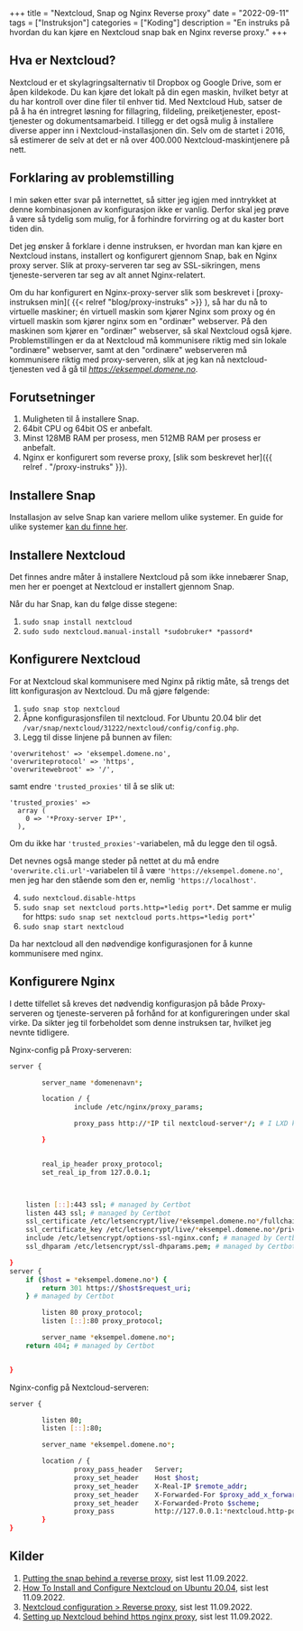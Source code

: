 +++
title = "Nextcloud, Snap og Nginx Reverse proxy"
date = "2022-09-11"
tags = ["Instruksjon"]
categories = ["Koding"]
description = "En instruks på hvordan du kan kjøre en Nextcloud snap bak en Nginx reverse proxy."
+++

## Hva er Nextcloud? 

Nextcloud er et skylagringsalternativ til Dropbox og Google Drive, som er åpen kildekode. Du kan kjøre det lokalt på din egen maskin, 
hvilket betyr at du har kontroll over dine filer til enhver tid. Med Nextcloud Hub, satser de på å ha én intregret løsning for fillagring,
fildeling, preiketjenester, epost-tjenester og dokumentsamarbeid. I tillegg er det også mulig å installere diverse apper inn i 
Nextcloud-installasjonen din. Selv om de startet i 2016, så estimerer de selv at det er nå over 400.000 Nextcloud-maskintjenere på nett. 

## Forklaring av problemstilling

I min søken etter svar på internettet, så sitter jeg igjen med inntrykket at denne kombinasjonen av konfigurasjon ikke er vanlig.
Derfor skal jeg prøve å være så tydelig som mulig, for å forhindre forvirring og at du kaster bort tiden din.

Det jeg ønsker å forklare i denne instruksen, er hvordan man kan kjøre en Nextcloud instans, installert og konfigurert gjennom Snap,
bak en Nginx proxy server. Slik at proxy-serveren tar seg av SSL-sikringen, mens tjeneste-serveren tar seg av alt annet Nginx-relatert.

Om du har konfigurert en Nginx-proxy-server slik som beskrevet i [proxy-instruksen min]( {{< relref "blog/proxy-instruks" >}} ), så har du nå to virtuelle maskiner; 
én virtuell maskin som kjører Nginx som proxy og én virtuell maskin som kjører nginx som en "ordinær" webserver. På den maskinen som kjører en 
"ordinær" webserver, så skal Nextcloud også kjøre. Problemstillingen er da at Nextcloud må kommunisere riktig med sin lokale "ordinære" webserver,
samt at den "ordinære" webserveren må kommunisere riktig med proxy-serveren, slik at jeg kan nå nextcloud-tjenesten ved å gå til 
*https://eksempel.domene.no*. 

## Forutsetninger

1. Muligheten til å installere Snap.
2. 64bit CPU og 64bit OS er anbefalt.
3. Minst 128MB RAM per prosess, men 512MB RAM per prosess er anbefalt.
4. Nginx er konfigurert som reverse proxy, [slik som beskrevet her]({{ relref . "/proxy-instruks" }}).

## Installere Snap

Installasjon av selve Snap kan variere mellom ulike systemer. En guide for ulike systemer [kan du finne her](https://snapcraft.io/docs/installing-snapd).

## Installere Nextcloud

Det finnes andre måter å installere Nextcloud på som ikke innebærer Snap, men her er poenget at Nextcloud er installert gjennom Snap.

Når du har Snap, kan du følge disse stegene:

1. `sudo snap install nextcloud`
2. `sudo sudo nextcloud.manual-install *sudobruker* *passord*`

## Konfigurere Nextcloud

For at Nextcloud skal kommunisere med Nginx på riktig måte, så trengs det litt konfigurasjon av Nextcloud. Du må gjøre følgende:

1. `sudo snap stop nextcloud`
2. Åpne konfigurasjonsfilen til nextcloud. For Ubuntu 20.04 blir det `/var/snap/nextcloud/31222/nextcloud/config/config.php`.
3. Legg til disse linjene på bunnen av filen:

```
'overwritehost' => 'eksempel.domene.no',
'overwriteprotocol' => 'https',
'overwritewebroot' => '/',
```

samt endre `'trusted_proxies'` til å se slik ut:

```
'trusted_proxies' =>
  array (
    0 => '*Proxy-server IP*',
  ),
```

Om du ikke har `'trusted_proxies'`-variabelen, må du legge den til også.

Det nevnes også mange steder på nettet at du må endre `'overwrite.cli.url'`-variabelen til å være `'https://eksempel.domene.no'`,
men jeg har den stående som den er, nemlig `'https://localhost'`.

4. `sudo nextcloud.disable-https`
5. `sudo snap set nextcloud ports.http=*ledig port*`. Det samme er mulig for https: `sudo snap set nextcloud ports.https=*ledig port*`'
6. `sudo snap start nextcloud`

Da har nextcloud all den nødvendige konfigurasjonen for å kunne kommunisere med nginx.

## Konfigurere Nginx

I dette tilfellet så kreves det nødvendig konfigurasjon på både Proxy-serveren og tjeneste-serveren på forhånd for at konfigureringen under skal virke.
Da sikter jeg til forbeholdet som denne instruksen tar, hvilket jeg nevnte tidligere.

Nginx-config på Proxy-serveren:

```bash
server {

        server_name *domenenavn*;

        location / {
                include /etc/nginx/proxy_params;

                proxy_pass http://*IP til nextcloud-server*/; # I LXD kan du også bare skrive *container-navn*.lxd

        }


        real_ip_header proxy_protocol;
        set_real_ip_from 127.0.0.1;



    listen [::]:443 ssl; # managed by Certbot
    listen 443 ssl; # managed by Certbot
    ssl_certificate /etc/letsencrypt/live/*eksempel.domene.no*/fullchain.pem; # managed by Certbot
    ssl_certificate_key /etc/letsencrypt/live/*eksempel.domene.no*/privkey.pem; # managed by Certbot
    include /etc/letsencrypt/options-ssl-nginx.conf; # managed by Certbot
    ssl_dhparam /etc/letsencrypt/ssl-dhparams.pem; # managed by Certbot

}
server {
    if ($host = *eksempel.domene.no*) {
        return 301 https://$host$request_uri;
    } # managed by Certbot

        listen 80 proxy_protocol;
        listen [::]:80 proxy_protocol;

        server_name *eksempel.domene.no*;
    return 404; # managed by Certbot


}
```

Nginx-config på Nextcloud-serveren:

```bash
server {

        listen 80;
        listen [::]:80;

        server_name *eksempel.domene.no*;

        location / {
                proxy_pass_header   Server;
                proxy_set_header    Host $host;
                proxy_set_header    X-Real-IP $remote_addr;
                proxy_set_header    X-Forwarded-For $proxy_add_x_forwarded_for;
                proxy_set_header    X-Forwarded-Proto $scheme;
                proxy_pass          http://127.0.0.1:*nextcloud.http-port*;
        }
}
```

## Kilder

1. [Putting the snap behind a reverse proxy](https://github.com/nextcloud-snap/nextcloud-snap/wiki/Putting-the-snap-behind-a-reverse-proxy), sist lest 11.09.2022.
2. [How To Install and Configure Nextcloud on Ubuntu 20.04](https://www.digitalocean.com/community/tutorials/how-to-install-and-configure-nextcloud-on-ubuntu-20-04), sist lest 11.09.2022.
3. [Nextcloud configuration > Reverse proxy](https://docs.nextcloud.com/server/latest/admin_manual/configuration_server/reverse_proxy_configuration.html), sist lest 11.09.2022.
4. [Setting up Nextcloud behind https nginx proxy](https://www.vanwerkhoven.org/blog/2021/setting-up-nextcloud-behind-https-nginx-proxy/), sist lest 11.09.2022.
